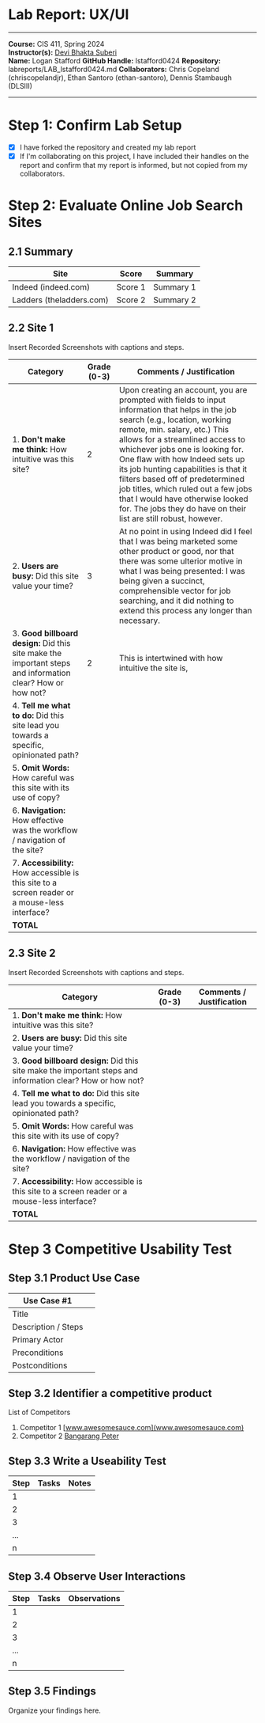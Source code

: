 # Lab Report: UX/UI
___
**Course:** CIS 411, Spring 2024  
**Instructor(s):** [Devi Bhakta Suberi](https://github.com/dsuberi)  
**Name:** Logan Stafford
**GitHub Handle:** lstafford0424
**Repository:** labreports/LAB_lstafford0424.md 
**Collaborators:** Chris Copeland (chriscopelandjr), Ethan Santoro (ethan-santoro), Dennis Stambaugh (DLSIII)
___

# Step 1: Confirm Lab Setup
- [X] I have forked the repository and created my lab report
- [X] If I'm collaborating on this project, I have included their handles on the report and confirm that my report is informed, but not copied from my collaborators.

# Step 2: Evaluate Online Job Search Sites

## 2.1 Summary
| Site | Score | Summary |
|---|---|---|
| Indeed (indeed.com) | Score 1 | Summary 1 |
| Ladders (theladders.com) | Score 2 | Summary 2 |

## 2.2 Site 1
Insert Recorded Screenshots with captions and steps.

| Category | Grade (0-3) | Comments / Justification |
|---|---|---|
| 1. **Don't make me think:** How intuitive was this site? | 2  | Upon creating an account, you are prompted with fields to input information that helps in the job search (e.g., location, working remote, min. salary, etc.) This allows for a streamlined access to whichever jobs one is looking for. One flaw with how Indeed sets up its job hunting capabilities is that it filters based off of predetermined job titles, which ruled out a few jobs that I would have otherwise looked for. The jobs they do have on their list are still robust, however.  |
| 2. **Users are busy:** Did this site value your time?  | 3  | At no point in using Indeed did I feel that I was being marketed some other product or good, nor that there was some ulterior motive in what I was being presented: I was being given a succinct, comprehensible vector for job searching, and it did nothing to extend this process any longer than necessary.  |
| 3. **Good billboard design:** Did this site make the important steps and information clear? How or how not? | 2  | This is intertwined with how intuitive the site is,  |
| 4. **Tell me what to do:** Did this site lead you towards a specific, opinionated path? |   |   |
| 5. **Omit Words:** How careful was this site with its use of copy? |   |   |
| 6. **Navigation:** How effective was the workflow / navigation of the site? |   |   |
| 7. **Accessibility:** How accessible is this site to a screen reader or a mouse-less interface? |   |   |
| **TOTAL** |   |   |

## 2.3 Site 2
Insert Recorded Screenshots with captions and steps.

| Category | Grade (0-3) | Comments / Justification |
|---|---|---|
| 1. **Don't make me think:** How intuitive was this site? |   |   |
| 2. **Users are busy:** Did this site value your time?  |   |   |
| 3. **Good billboard design:** Did this site make the important steps and information clear? How or how not? |   |   |
| 4. **Tell me what to do:** Did this site lead you towards a specific, opinionated path? |   |   |
| 5. **Omit Words:** How careful was this site with its use of copy? |   |   |
| 6. **Navigation:** How effective was the workflow / navigation of the site? |   |   |
| 7. **Accessibility:** How accessible is this site to a screen reader or a mouse-less interface? |   |   |
| **TOTAL** |   |   |


# Step 3 Competitive Usability Test

## Step 3.1 Product Use Case

| Use Case #1 | |
|---|---|
| Title | |
| Description / Steps | |
| Primary Actor | |
| Preconditions | |
| Postconditions | |

## Step 3.2 Identifier a competitive product

List of Competitors
1. Competitor 1 [www.awesomesauce.com](www.awesomesauce.com)
2. Competitor 2 [Bangarang Peter](https://www.youtube.com/watch?v=4PNOccSUb1Q)

## Step 3.3 Write a Useability Test

| Step | Tasks | Notes |
|---|---|---|
| 1 |   |   |
| 2 |   |   |
| 3 |   |   |
| ... |   |   |
| n |   |   |

## Step 3.4 Observe User Interactions

| Step | Tasks | Observations |
|---|---|---|
| 1 |   |   |
| 2 |   |   |
| 3 |   |   |
| ... |   |   |
| n |   |   |

## Step 3.5 Findings
Organize your findings here.